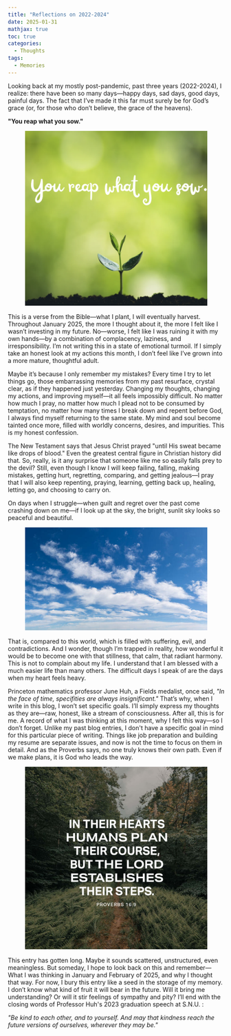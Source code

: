 ```yaml
---
title: "Reflections on 2022-2024"
date: 2025-01-31
mathjax: true
toc: true
categories:
  - Thoughts
tags:
  - Memories
---
```


Looking back at my mostly post-pandemic, past three years (2022-2024), I realize: there have been so many days—happy days, sad days, good days, painful days. The fact that I’ve made it this far must surely be for God’s grace (or, for those who don’t believe, the grace of the heavens).  

**"You reap what you sow."** 

<figure class="align-center">
  <img src="/assets/images/sow.png" alt="">
</figure> 

This is a verse from the Bible—what I plant, I will eventually harvest. Throughout January 2025, the more I thought about it, the more I felt like I wasn’t investing in my future. No—worse, I felt like I was ruining it with my own hands—by a combination of complacency, laziness, and irresponsibility. I’m not writing this in a state of emotional turmoil. If I simply take an honest look at my actions this month, I don’t feel like I’ve grown into a more mature, thoughtful adult.  

Maybe it’s because I only remember my mistakes? Every time I try to let things go, those embarrassing memories from my past resurface, crystal clear, as if they happened just yesterday. Changing my thoughts, changing my actions, and improving myself—it all feels impossibly difficult. No matter how much I pray, no matter how much I plead not to be consumed by temptation, no matter how many times I break down and repent before God, I always find myself returning to the same state. My mind and soul become tainted once more, filled with worldly concerns, desires, and impurities. This is my honest confession.  

The New Testament says that Jesus Christ prayed "until His sweat became like drops of blood." Even the greatest central figure in Christian history did that. So, really, is it any surprise that someone like me so easily falls prey to the devil? Still, even though I know I will keep failing, falling, making mistakes, getting hurt, regretting, comparing, and getting jealous—I pray that I will also keep repenting, praying, learning, getting back up, healing, letting go, and choosing to carry on. 

On days when I struggle—when guilt and regret over the past come crashing down on me—if I look up at the sky, the bright, sunlit sky looks so peaceful and beautiful.  

<figure class="align-center">
  <img src="/assets/images/sky.jpg" alt="">
</figure> 

That is, compared to this world, which is filled with suffering, evil, and contradictions. And I wonder, though I’m trapped in reality, how wonderful it would be to become one with that stillness, that calm, that radiant harmony. This is not to complain about my life. I understand that I am blessed with a much easier life than many others. The difficult days I speak of are the days when my heart feels heavy. 

Princeton mathematics professor June Huh, a Fields medalist, once said, *"In the face of time, specifities are always insignificant."* That’s why, when I write in this blog, I won’t set specific goals.  I’ll simply express my thoughts as they are—raw, honest, like a stream of consciousness. After all, this is for me. A record of what I was thinking at this moment, why I felt this way—so I don’t forget. Unlike my past blog entries, I don't have a specific goal in mind for this particular piece of writing. Things like job preparation and building my resume are separate issues, and now is not the time to focus on them in detail. And as the Proverbs says, no one truly knows their own path. Even if we make plans, it is God who leads the way.  

<figure class="align-center">
  <img src="/assets/images/steps.jpg" alt="">
</figure> 

This entry has gotten long. Maybe it sounds scattered, unstructured, even meaningless. But someday, I hope to look back on this and remember— What I was thinking in January and February of 2025, and why I thought that way. For now, I bury this entry like a seed in the storage of my memory. I don’t know what kind of fruit it will bear in the future. Will it bring me understanding? Or will it stir feelings of sympathy and pity? I’ll end with the closing words of Professor Huh's 2023 graduation speech at S.N.U. :  

*"Be kind to each other, and to yourself. And may that kindness reach the future versions of ourselves, wherever they may be."* 
